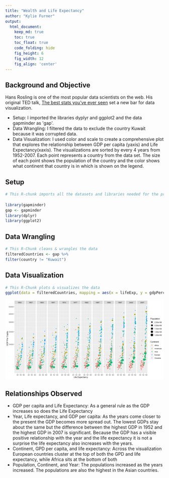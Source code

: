 ```yaml
---
title: "Wealth and Life Expectancy"
author: "Kylie Furner"
output:
  html_document:  
    keep_md: true
    toc: true
    toc_float: true
    code_folding: hide
    fig_height: 6
    fig_width: 12
    fig_align: 'center'
---
```



## Background and Objective

Hans Rosling is one of the most popular data scientists on the web. His original TED talk, [The best stats you’ve ever seen](https://www.ted.com/talks/hans_rosling_the_best_stats_you_ve_ever_seen) set a new bar for data visualization.

- Setup: I imported the libraries dyplyr and ggplot2 and the data gapminder as 'gap'.
- Data Wrangling: I filtered the data to exclude the country Kuwait because it was corrupted data.
- Data Visualization: I used color and scale to create a comprehensive plot that explores the relationship between GDP per capita (yaxis) and Life Expectancy(xaxis). The visualizations are sorted by every 4 years from 1952-2007. Each point represents a country from the data set. The size of each point shows the population of the country and the color shows what continent that country is in which is shown on the legend.


## Setup
```r
# This R-chunk imports all the datasets and libraries needed for the project

library(gapminder)
gap <- gapminder
library(dplyr)
library(ggplot2)
```



## Data Wrangling


```r
# This R-Chunk cleans & wrangles the data
filteredCountries <- gap %>%
filter(country != "Kuwait")
```

## Data Visualization


```r
# This R-Chunk plots & visualizes the data
ggplot(data = filteredCountries, mapping = aes(x = lifeExp, y = gdpPercap, color = continent, size = pop/100000)) + geom_point() + facet_wrap(~year, ncol = 12) + labs(size = "Population", y = "GDP Per Capita", x = "Life Expectancy", color = "Continent") + scale_y_continuous(trans = "sqrt")
```

![](plot_data-1.png)<!-- -->

## Relationships Observed

- GDP per capita and Life Expectancy: As a general rule as the GDP increases so does the Life Expectancy
- Year, Life expectancy, and GDP per capita: As the years come closer to the present the GDP becomes more spread out. The lowest GDPs stay about the same but the difference between the highest GDP in 1952 and the highest GDP in 2007 is significant. Because the GDP has a visible positive relationship with the year and the life expectancy it is not a surprise the life expectancy also increases with the years.
- Continent, GPD per capita, and life expectancy: Across the visualization European countries cluster at the top of both the GPD and life expectancy, while Africa sits at the bottom of both
- Population, Continent, and Year: The populations increased as the years increased. The populations are also the highest in the Asian countries.

